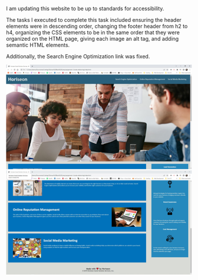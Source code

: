 I am updating this website to be up to standards for accessibility.

The tasks I executed to complete this task included ensuring the header elements were in descending order, changing the footer header from h2 to h4, organizing the CSS elements to be in the same order that they were organized on the HTML page, giving each image an alt tag, and adding semantic HTML elements.

Additionally, the Search Engine Optimization link was fixed.

<img src="Website Screenshot 1.jpg" alt="Screenshot 1">

<img src="Website Screenshot 2.jpg" alt="Screenshot 2">
